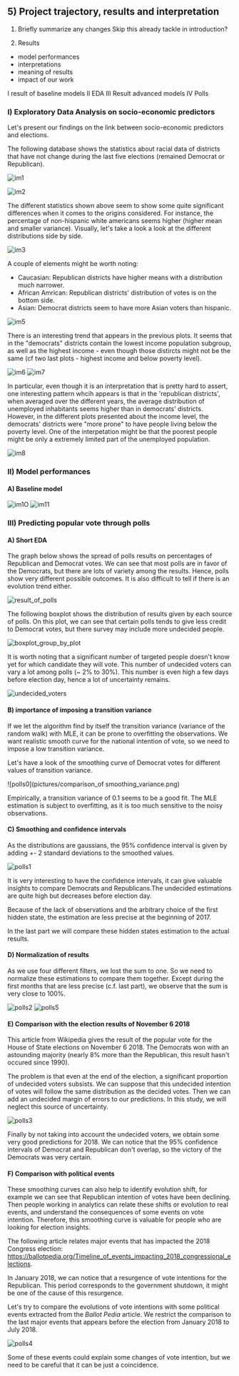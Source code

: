 ## 5) Project trajectory, results and interpretation

1) Briefly summarize any changes
Skip this already tackle in introduction?

2) Results
- model performances
- interpretations
- meaning of results
- impact of our work

I result of baseline models
II EDA
III Result advanced models
IV Polls



### I) Exploratory Data Analysis on socio-economic predictors

Let's present our findings on the link between socio-economic predictors and elections.

The following database shows the statistics about racial data of districts that have not change during the last five elections (remained Democrat or Republican).

![im1](pictures/All_democrat_statistics_race.png)

![im2](pictures/All_republican_statistics_race.png)

The different statistics shown above seem to show some quite significant differences when it comes to the origins considered. For instance, the percentage of non-hispanic white americans seems higher (higher mean and smaller variance). Visually, let's take a look a look at the different distributions side by side.

![im3](pictures/Boxplots_Race_EDA.png)

A couple of elements might be worth noting:
- Caucasian: Republican districts have higher means with a distribution much narrower.
- African Amrican: Republican districts' distribution of votes is on the bottom side.
- Asian: Democrat districts seem to have more Asian voters than hispanic.

![im5](pictures/Boxplots_Income_EDA.png)

There is an interesting trend that appears in the previous plots. It seems that in the "democrats" districts contain the lowest income population subgroup, as well as the highest income - even though those distircts might not be the same (cf two last plots - highest income and below poverty level).

![im6](pictures/Bars_age.png)
![im7](pictures/Bars_occupation.png)

In particular, even though it is an interpretation that is pretty hard to assert, one interesting pattern whcih appears is that in the 'republican districts', when averaged over the different years, the average distribution of unemployed inhabitants seems higher than in democrats' districts. However, in the different plots presented about the income level, the democrats' districts were "more prone" to have people living below the poverty level. One of the interpetation might be that the poorest people might be only a extremely limited part of the unemployed population.

![im8](pictures/Correlation)

### II) Model performances

#### A) Baseline model

![im1O](pictures/Results_Basemodel_WithElectionInfo.png)
![im11](pictures/Results_Basemodel_WithoutElectionInfo.png)



### III) Predicting popular vote through polls

#### A) Short EDA

The graph below shows the spread of polls results on percentages of Republican and Democrat votes. We can see that most polls are in favor of the Democrats, but there are lots of variety among the results. Hence, polls show very different possible outcomes. It is also difficult to tell if there is an evolution trend either.

![result_of_polls](pictures/result_of_polls.png)

The following boxplot shows the distribution of results given by each source of polls. On this plot, we can see that certain polls tends to give less credit to Democrat votes, but there survey may include more undecided people.

![boxplot_group_by_plot](pictures/boxplot_group_by_plot.png)

It is worth noting that a significant number of targeted people doesn't know yet for which candidate they will vote. This number of undecided voters can vary a lot among polls (~ 2% to 30%). This number is even high a few days before election day, hence a lot of uncertainty remains.

![undecided_voters](pictures/undecided_voters.png)

#### B) importance of imposing a transition variance
        
If we let the algorithm find by itself the transition variance (variance of the random walk) with MLE, it can be prone to overfitting the observations. We want realistic smooth curve for the national intention of vote, so we need to impose a low transition variance.

Let's have a look of the smoothing curve of Democrat votes for different values of transition variance.

![polls0](pictures/comparison_of smoothing_variance.png)

Empirically, a transition variance of 0.1 seems to be a good fit. The MLE estimation is subject to overfitting, as it is too much sensitive to the noisy observations.


#### C) Smoothing and confidence intervals
        
As the distributions are gaussians, the 95% confidence interval is given by adding +- 2 standard deviations to the smoothed values.

![polls1](pictures/smoothing_and_comparison_intervals.png)

It is very interesting to have the confidence intervals, it can give valuable insights to compare Democrats and Republicans.The undecided estimations are quite high but decreases before election day. 

Because of the lack of observations and the arbitrary choice of the first hidden state, the estimation are less precise at the beginning of 2017.

In the last part we will compare these hidden states estimation to the actual results.


#### D) Normalization of results

As we use four different filters, we lost the sum to one. So we need to normalize these estimations to compare them together. Except during the first months that are less precise (c.f. last part), we observe that the sum is very close to 100%.

![polls2](pictures/sum_of_predictions.png)
![polls5](pictures/proportion_of_each_categories.png)

#### E) Comparison with the election results of November 6 2018

This article from Wikipedia gives the result of the popular vote for the House of State elections on November 6 2018. The Democrats won with an astounding majority (nearly 8% more than the Republican, this result hasn't occured since 1990).

The problem is that even at the end of the election, a significant proportion of undecided voters subsists. We can suppose that this undecided intention of votes will follow the same distribution as the decided votes. Then we can add an undecided margin of errors to our predictions. In this study, we will neglect this source of uncertainty.

![polls3](pictures/prediction_of_popular_vote.png)

Finally by not taking into account the undecided voters, we obtain some very good predictions for 2018. We can notice that the 95% confidence intervals of Democrat and Republican don't overlap, so the victory of the Democrats was very certain.


#### F) Comparison with political events

These smoothing curves can also help to identify evolution shift, for example we can see that Republican intention of votes have been declining. Then people working in analytics can relate these shifts or evolution to real events, and understand the consequences of some events on vote intention. Therefore, this smoothing curve is valuable for people who are looking for election insights.

The following article relates major events that has impacted the 2018 Congress election:  
https://ballotpedia.org/Timeline_of_events_impacting_2018_congressional_elections.

In January 2018, we can notice that a resurgence of vote intentions for the Republican. This period corresponds to the government shutdown, it might be one of the cause of this resurgence.

Let's try to compare the evolutions of vote intentions with some political events extracted from the *Ballot Pedia* article. We restrict the comparison to the last major events that appears before the election from January 2018 to July 2018. 

![polls4](pictures/comparison_of_rep.png)

Some of these events could explain some changes of vote intention, but we need to be careful that it can be just a coincidence.
